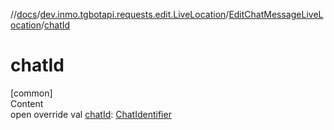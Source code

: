 //[docs](../../../index.md)/[dev.inmo.tgbotapi.requests.edit.LiveLocation](../index.md)/[EditChatMessageLiveLocation](index.md)/[chatId](chat-id.md)



# chatId  
[common]  
Content  
open override val [chatId](chat-id.md): [ChatIdentifier](../../dev.inmo.tgbotapi.types/-chat-identifier/index.md)  



